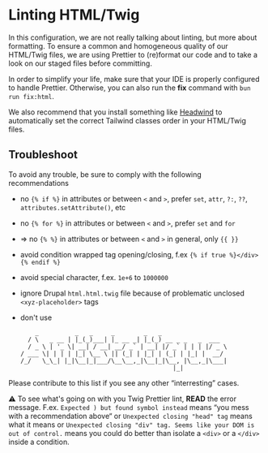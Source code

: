 # Linting HTML/Twig

In this configuration, we are not really talking about linting, but more about formatting. To ensure a common and homogeneous quality of our HTML/Twig files, we are using Prettier to (re)format our code and to take a look on our staged files before committing.

In order to simplify your life, make sure that your IDE is properly configured to handle Prettier. Otherwise, you can also run the **fix** command with `bun run fix:html`.

We also recommend that you install something like [Headwind](https://marketplace.visualstudio.com/items?itemName=heybourn.headwind) to automatically set the correct Tailwind classes order in your HTML/Twig files. 

## Troubleshoot

To avoid any trouble, be sure to comply with the following recommendations

- no `{% if %}` in attributes or between `<` and `>`, prefer `set`, `attr`, `?:`, `??`, `attributes.setAttribute()`, etc
- no `{% for %}` in attributes or between `<` and `>`, prefer `set` and `for`
- => no `{% %}` in attributes or between `<` and `>` in general, only `{{ }}`

- avoid condition wrapped tag opening/closing, f.ex `{% if true %}</div>{% endif %}`
- avoid special character, f.ex. `1e+6` to `1000000`
- ignore Drupal `html.html.twig` file because of problematic unclosed `<xyz-placeholder>` tags
- don't use 
  ```
      _          _   _     _        _   _
    / \   _ __ | |_(_)___| |_ __ _| |_(_) __ _ _   _  ___
    / _ \ | '_ \| __| / __| __/ _` | __| |/ _` | | | |/ _ \
  / ___ \| | | | |_| \__ \ || (_| | |_| | (_| | |_| |  __/
  /_/   \_\_| |_|\__|_|___/\__\__,_|\__|_|\__, |\__,_|\___|
                                            |_|
  ```

Please contribute to this list if you see any other “interresting” cases.

⚠️ To see what's going on with you Twig Prettier lint, **READ** the error message. F.ex. `Expected ) but found symbol instead` means “you mess with a recommendation above“ or `Unexpected closing "head" tag` means what it means or `Unexpected closing "div" tag. Seems like your DOM is out of control.` means you could do better than isolate a `<div>` or a `</div>` inside a condition.
